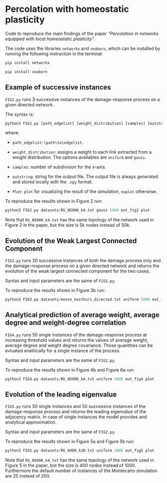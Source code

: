 # Percolation with homeostatic plasticity

Code to reproduce the main findings of the paper *"Percolation in networks equipped with local homeostatic plasticity"*.

The code uses the libraries `networkx` and `seaborn`, which can be installed by running the following instraction in the terminal:
``` bash
pip install networkx
```
``` bash
pip install seaborn
```
## Example of successive instances

`FIG2.py` runs 3 successive instances of the damage-response process on a given directed network. 

The syntax is:

``` python
python3 FIG2.py [path_edgelist] [weight_distribution] [samples] [outstring] [show_plot]
```

where:

* `path_edgelist`:  `\path\to\edgelist`. 

* `weight_distribution`: assigns a weight to each link extracted from a weight distribution. The options availables are `uniform` and `gauss`.

* `samples`: number of subdivision for the x-axis.

* `outstring`: string for the output file. The output file is always generated and stored locally with the `.npy` format.

* `Plot`: `plot` for visualizing the result of the simulation, `noplot` otherwise. 

To reproduce the results shown in Figure 2 run:

``` python
python3 FIG2.py datasets/RG_N5000_k4.txt gauss 5000 out_fig2 plot
```

Note that `RG_N5000_k4.txt` has the same topology of the network used in Figure 2 in the paper, but the size is 5k nodes instead of 50k.

## Evolution of the Weak Largest Connected Component

`FIG3.py` runs 20 successive instances of both the damage process only and the damage-response process on a given directed network and returns the evolution of the weak largest connected component for the two cases. 

Syntax and input parameters are the same of `FIG2.py`.

To reproduce the results shown in Figure 3b run:

``` python
python3 FIG3.py datasets/mouse_kasthuri_directed.txt uniform 5000 out_fig3 plot
```

## Analytical prediction of average weight, average degree and weight-degree correlation

`FIG4.py` runs 50 single instances of the damage-response process at increasing threshold values and returns the values of average weight, average degree and weight degree covariance. Those quantities can be evluated analitically for a single instance of the process. 

Syntax and input parameters are the same of `FIG2.py`.

To reproduce the results shown in Figure 4b and Figure 6a run:

``` python
python3 FIG4.py datasets/RG_N5000_k4.txt uniform 5000 out_fig4 plot
```
## Evolution of the leading eigenvalue

`FIG5.py` runs 50 single instances and 50 successive instances of the damage-response process and returns the leading eigenvalue of the adjacency matrix. In case of single instances the model provides and analytical approximation.

Syntax and input parameters are the same of `FIG2.py`.

To reproduce the results shown in Figure 5a and Figure 5b run:

``` python
python3 FIG5.py datasets/RG_N400_k10.txt uniform 3000 out_fig5 plot
```

Note that `RG_N5000_k4.txt` has the same topology of the network used in Figure 5 in the paper, but the size is 400 nodes instead of 1000. Furthermore the default number of instances of the Montecarlo simulation are 25 instead of 200.

